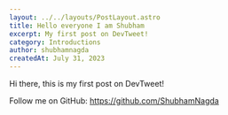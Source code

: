 ```yaml
---
layout: ../../layouts/PostLayout.astro
title: Hello everyone I am Shubham 
excerpt: My first post on DevTweet!
category: Introductions
author: shubhamnagda
createdAt: July 31, 2023
---
```


Hi there, this is my first post on DevTweet!

Follow me on GitHub: https://github.com/ShubhamNagda
